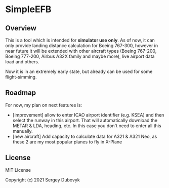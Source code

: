 # SimpleEFB

## Overview

This is a tool which is intended for **simulator use only**. As of now, it can only provide landing distance calculation for Boeing 767-300, however in near future it will be extended with other aircraft types (Boeing 767-200, Boeing 777-200, Airbus A32X family and maybe more), live airport data load and others.

Now it is in an extremely early state, but already can be used for some flight-simming.

## Roadmap

For now, my plan on next features is:

- [improvement] allow to enter ICAO airport identifier (e.g. KSEA) and then select the runway in this airport. That will automatically download the METAR & LDA, heading, etc. In this case you don't need to enter all this manually.
- [new aircraft] Add capacity to calculate data for A321 & A321 Neo, as these 2 are my most popular planes to fly in X-Plane

## License

MIT License

Copyright (c) 2021 Sergey Dubovyk
